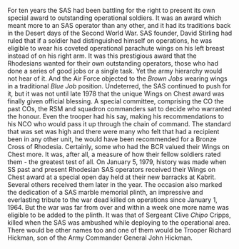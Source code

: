 For ten years the SAS had been battling for the right to present its own special award to outstanding operational soldiers.
It was an award which meant more to an SAS operator than any other, and it had its traditions back in the Desert days of the Second World War.
SAS founder, David Stirling had ruled that if a soldier had distinguished himself on operations, he was eligible to wear his coveted operational parachute wings on his left breast instead of on his right arm.
It was this prestigious award that the Rhodesians wanted for their own outstanding operators, those who had done a series of good jobs or a single task. Yet the army hierarchy would not hear of it. And the Air Force objected to the _Brown Jobs_ wearing wings in a traditional _Blue Job_ position.
Undeterred, the SAS continued to push for it, but it was not until late 1978 that the unique Wings on Chest award was finally given official blessing.
A special committee, comprising the CO the past COs, the RSM and squadron commanders sat to decide who warranted the honour. Even the trooper had his say, making his recommendations to his NCO who would pass it up through the chain of command.
The standard that was set was high and there were many who felt that had a recipient been in any other unit, he would have been recommended for a Bronze Cross of Rhodesia. Certainly, some who had the BCR valued their Wings on Chest more. It was, after all, a measure of how their fellow soldiers rated them - the greatest test of all.
On January 5, 1979, history was made when SS past and present Rhodesian SAS operators received their Wings on Chest award at a special open day held at their new barracks at Kabrit. Several others received them later in the year.
The occasion also marked the dedication of a SAS marble memorial plinth, an impressive and everlasting tribute to the war dead killed on operations since January 1, 1964.
But the war was far from over and within a week one more name was eligible to be added to the plinth. It was that of Sergeant Clive _Chipo_ Cripps, killed when the SAS was ambushed while deploying to the operational area. There would be other names too and one of them would be Trooper Richard Hickman, son of the Army Commander General John Hickman. 
